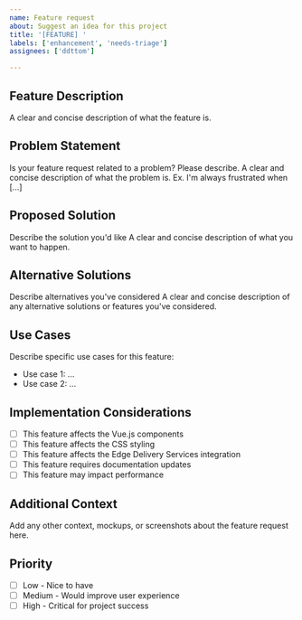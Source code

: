 ```yaml
---
name: Feature request
about: Suggest an idea for this project
title: '[FEATURE] '
labels: ['enhancement', 'needs-triage']
assignees: ['ddttom']

---
```


## Feature Description
A clear and concise description of what the feature is.

## Problem Statement
Is your feature request related to a problem? Please describe.
A clear and concise description of what the problem is. Ex. I'm always frustrated when [...]

## Proposed Solution
Describe the solution you'd like
A clear and concise description of what you want to happen.

## Alternative Solutions
Describe alternatives you've considered
A clear and concise description of any alternative solutions or features you've considered.

## Use Cases
Describe specific use cases for this feature:
- Use case 1: ...
- Use case 2: ...

## Implementation Considerations
- [ ] This feature affects the Vue.js components
- [ ] This feature affects the CSS styling
- [ ] This feature affects the Edge Delivery Services integration
- [ ] This feature requires documentation updates
- [ ] This feature may impact performance

## Additional Context
Add any other context, mockups, or screenshots about the feature request here.

## Priority
- [ ] Low - Nice to have
- [ ] Medium - Would improve user experience
- [ ] High - Critical for project success
